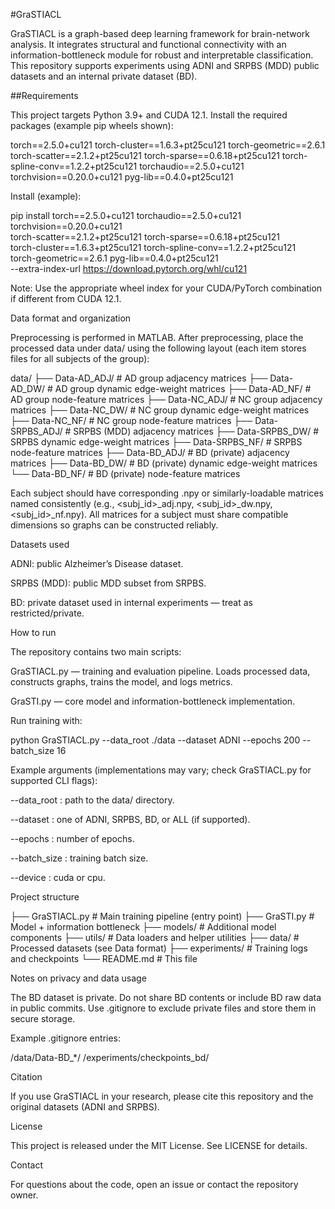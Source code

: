#GraSTIACL

GraSTIACL is a graph-based deep learning framework for brain-network analysis. It integrates structural and functional connectivity with an information-bottleneck module for robust and interpretable classification. This repository supports experiments using ADNI and SRPBS (MDD) public datasets and an internal private dataset (BD).

##Requirements

This project targets Python 3.9+ and CUDA 12.1. Install the required packages (example pip wheels shown):

torch==2.5.0+cu121
torch-cluster==1.6.3+pt25cu121
torch-geometric==2.6.1
torch-scatter==2.1.2+pt25cu121
torch-sparse==0.6.18+pt25cu121
torch-spline-conv==1.2.2+pt25cu121
torchaudio==2.5.0+cu121
torchvision==0.20.0+cu121
pyg-lib==0.4.0+pt25cu121

Install (example):

pip install torch==2.5.0+cu121 torchaudio==2.5.0+cu121 torchvision==0.20.0+cu121 \
  torch-scatter==2.1.2+pt25cu121 torch-sparse==0.6.18+pt25cu121 \
  torch-cluster==1.6.3+pt25cu121 torch-spline-conv==1.2.2+pt25cu121 \
  torch-geometric==2.6.1 pyg-lib==0.4.0+pt25cu121 \
  --extra-index-url https://download.pytorch.org/whl/cu121

Note: Use the appropriate wheel index for your CUDA/PyTorch combination if different from CUDA 12.1.

Data format and organization

Preprocessing is performed in MATLAB. After preprocessing, place the processed data under data/ using the following layout (each item stores files for all subjects of the group):

data/
├── Data-AD_ADJ/    # AD group adjacency matrices
├── Data-AD_DW/     # AD group dynamic edge-weight matrices
├── Data-AD_NF/     # AD group node-feature matrices
├── Data-NC_ADJ/    # NC group adjacency matrices
├── Data-NC_DW/     # NC group dynamic edge-weight matrices
├── Data-NC_NF/     # NC group node-feature matrices
├── Data-SRPBS_ADJ/ # SRPBS (MDD) adjacency matrices
├── Data-SRPBS_DW/  # SRPBS dynamic edge-weight matrices
├── Data-SRPBS_NF/  # SRPBS node-feature matrices
├── Data-BD_ADJ/    # BD (private) adjacency matrices
├── Data-BD_DW/     # BD (private) dynamic edge-weight matrices
└── Data-BD_NF/     # BD (private) node-feature matrices

Each subject should have corresponding .npy or similarly-loadable matrices named consistently (e.g., <subj_id>_adj.npy, <subj_id>_dw.npy, <subj_id>_nf.npy). All matrices for a subject must share compatible dimensions so graphs can be constructed reliably.

Datasets used

ADNI: public Alzheimer’s Disease dataset.

SRPBS (MDD): public MDD subset from SRPBS.

BD: private dataset used in internal experiments — treat as restricted/private.

How to run

The repository contains two main scripts:

GraSTIACL.py — training and evaluation pipeline. Loads processed data, constructs graphs, trains the model, and logs metrics.

GraSTI.py — core model and information-bottleneck implementation.

Run training with:

python GraSTIACL.py --data_root ./data --dataset ADNI --epochs 200 --batch_size 16

Example arguments (implementations may vary; check GraSTIACL.py for supported CLI flags):

--data_root : path to the data/ directory.

--dataset : one of ADNI, SRPBS, BD, or ALL (if supported).

--epochs : number of epochs.

--batch_size : training batch size.

--device : cuda or cpu.

Project structure

├── GraSTIACL.py        # Main training pipeline (entry point)
├── GraSTI.py           # Model + information bottleneck
├── models/             # Additional model components
├── utils/              # Data loaders and helper utilities
├── data/               # Processed datasets (see Data format)
├── experiments/        # Training logs and checkpoints
└── README.md           # This file

Notes on privacy and data usage

The BD dataset is private. Do not share BD contents or include BD raw data in public commits. Use .gitignore to exclude private files and store them in secure storage.

Example .gitignore entries:

/data/Data-BD_*/
/experiments/checkpoints_bd/

Citation

If you use GraSTIACL in your research, please cite this repository and the original datasets (ADNI and SRPBS).

License

This project is released under the MIT License. See LICENSE for details.

Contact

For questions about the code, open an issue or contact the repository owner.
